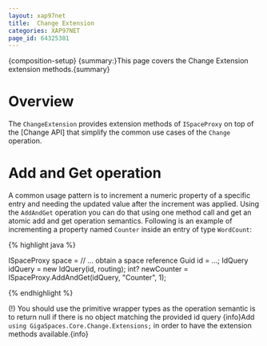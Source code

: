 ```yaml
---
layout: xap97net
title:  Change Extension
categories: XAP97NET
page_id: 64325381
---
```


{composition-setup}
{summary:}This page covers the Change Extension extension methods.{summary}

# Overview

The `ChangeExtension` provides extension methods of `ISpaceProxy` on top of the [Change API] that simplify the common use cases of the `Change` operation.

# Add and Get operation

A common usage pattern is to increment a numeric property of a specific entry and needing the updated value after the increment was applied.
Using the `AddAndGet` operation you can do that using one method call and get an atomic add and get operation semantics.
Following is an example of incrementing a property named `Counter` inside an entry of type `WordCount`:

{% highlight java %}

ISpaceProxy space = // ... obtain a space reference
Guid id = ...;
IdQuery<WordCount> idQuery = new IdQuery<WordCount>(id, routing);
int? newCounter = ISpaceProxy.AddAndGet(idQuery, "Counter", 1);

{% endhighlight %}


(!) You should use the primitive wrapper types as the operation semantic is to return null if there is no object matching the provided id query
{info}Add `using GigaSpaces.Core.Change.Extensions;` in order to have the extension methods available.{info}
